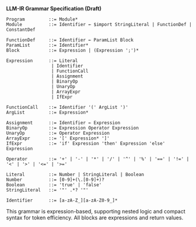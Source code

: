 **LLM-IR Grammar Specification (Draft)**

```
Program         ::= Module*
Module          ::= Identifier ← $import StringLiteral | FunctionDef | ConstantDef

FunctionDef     ::= Identifier ← ParamList Block
ParamList       ::= Identifier*
Block           ::= Expression | (Expression ';')*

Expression      ::= Literal
                 | Identifier
                 | FunctionCall
                 | Assignment
                 | BinaryOp
                 | UnaryOp
                 | ArrayExpr
                 | IfExpr

FunctionCall    ::= Identifier '(' ArgList ')'
ArgList         ::= Expression*

Assignment      ::= Identifier ← Expression
BinaryOp        ::= Expression Operator Expression
UnaryOp         ::= Operator Expression
ArrayExpr       ::= '[' Expression* ']'
IfExpr          ::= 'if' Expression 'then' Expression 'else' Expression

Operator        ::= '+' | '-' | '*' | '/' | '^' | '%' | '==' | '!=' | '<' | '>' | '<=' | '>='

Literal         ::= Number | StringLiteral | Boolean
Number          ::= [0-9]+(\.[0-9]+)?
Boolean         ::= 'true' | 'false'
StringLiteral   ::= '"' .*? '"'

Identifier      ::= [a-zA-Z_][a-zA-Z0-9_]*
```

This grammar is expression-based, supporting nested logic and compact syntax for token efficiency. All blocks are expressions and return values.

